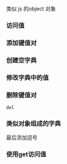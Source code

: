 
类似 js 的object 对象

### 访问值

### 添加键值对

### 创建空字典

### 修改字典中的值

### 删除键值对

`del`

### 类似对象组成的字典


最后添加逗号

### 使用get访问值


